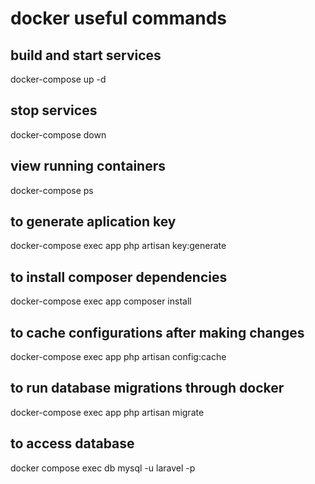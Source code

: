 # docker useful commands

## build and start services
docker-compose up -d

## stop services
docker-compose down

## view running containers
docker-compose ps

## to generate aplication key
docker-compose exec app php artisan key:generate

## to install composer dependencies
docker-compose exec app composer install

## to cache configurations after making changes
docker-compose exec app php artisan config:cache

## to run database migrations through docker
docker-compose exec app php artisan migrate

## to access database
docker compose exec db mysql -u laravel -p